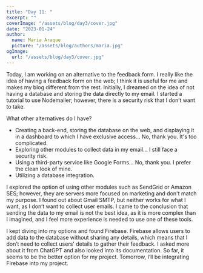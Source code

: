```yaml
---
title: "Day 11: "
excerpt: ""
coverImage: "/assets/blog/day3/cover.jpg"
date: "2023-01-24"
author:
  name: Maria Araque
  picture: "/assets/blog/authors/maria.jpg"
ogImage:
  url: "/assets/blog/day3/cover.jpg"
---
```

Today, I am working on an alternative to the feedback form. I really like the idea of having a feedback form on the web; I think it is useful for me and makes my blog different from the rest. Initially, I dreamed on the idea of not having a database and storing the data directly to my email. I started a tutorial to use Nodemailer; however, there is a security risk that I don’t want to take.

What other alternatives do I have?

- Creating a back-end, storing the database on the web, and displaying it in a dashboard to which I have exclusive access... No, thank you. It's too complicated.
- Exploring other modules to collect data in my email… I still face a security risk.
- Using a third-party service like Google Forms… No, thank you. I prefer the clean look of mine.
- Utilizing a database integration.

I explored the option of using other modules such as SendGrid or Amazon SES; however, they are servers more focused on marketing and don't match my purpose. I found out about Gmail SMTP, but neither works for what I want, as I don’t want to collect user emails. I came to the conclusion that sending the data to my email is not the best idea, as it is more complex than I imagined, and I feel more experience is needed to use one of these tools.

I kept diving into my options and found Firebase. Firebase allows users to add data to the database without sharing any details, which means that I don’t need to collect users' details to gather their feedback. I asked more about it from ChatGPT and also looked into its documentation. So far, it seems to be the better option for my project. Tomorrow, I’ll be integrating Firebase into my project.